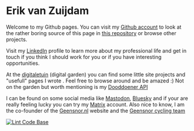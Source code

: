 # Erik van Zuijdam

Welcome to my Github pages. You can visit my [Github account](https://github.com/Zuijdam/) to look at the rather boring source of this page in [this repository](https://github.com/Zuijdam/zuijdam.github.io) or browse other projects.

Visit my [LinkedIn](https://www.linkedin.com/in/zuijdam) profile to learn more about my professional life and get in touch if you think I should work for you or if you have interesting opportunities.

At the [digitaletuin](https://www.dedigitaletuin.nl) (digital garden) you can find some little site projects and "usefull" pages I wrote . Feel free to browse around and be amazed :) Not on the garden but worth mentioning is my [Dooddoener API](https://api.erikvanzuijdam.nl/dooddoener.php)

I can be found on some social media like [Mastodon](https://indieweb.social/@bonzz), [Bluesky](https://zuijdam.bsky.social) and if your are really feeling lucky you can try my [Matrix](https://matrix.to/#/@bonzz:matrix.org) account. Also nice to know, I am the co-founder of the [Geensnor.nl](https://www.geensnor.nl) website and the [Geensnor cycling team](https://www.omloopdesnor.nl)

[![Lint Code Base](https://github.com/Zuijdam/zuijdam.github.io/actions/workflows/super-linter.yml/badge.svg)](https://github.com/Zuijdam/zuijdam.github.io/actions/workflows/super-linter.yml)
